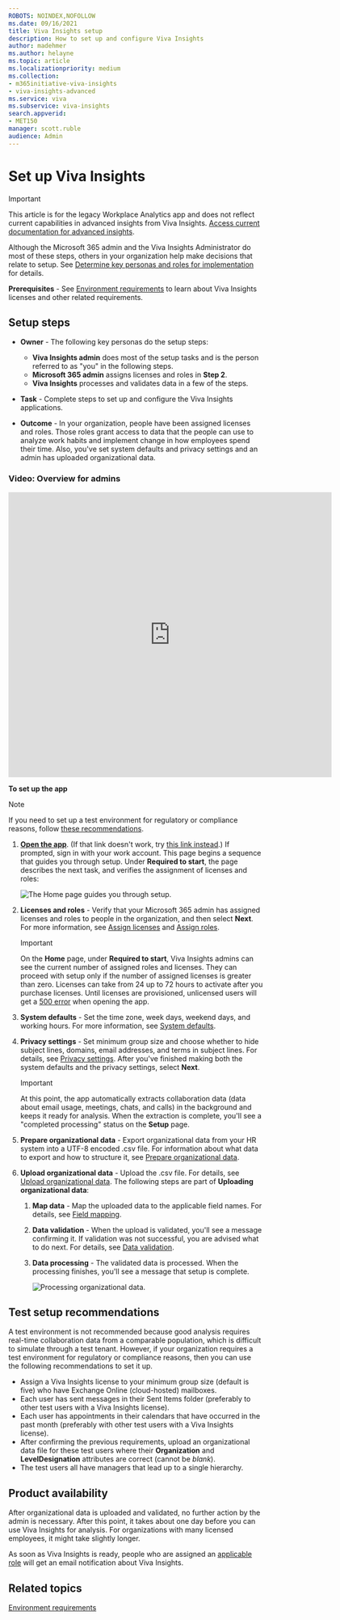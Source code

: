 ```yaml
---
ROBOTS: NOINDEX,NOFOLLOW
ms.date: 09/16/2021
title: Viva Insights setup
description: How to set up and configure Viva Insights
author: madehmer
ms.author: helayne
ms.topic: article
ms.localizationpriority: medium 
ms.collection: 
- m365initiative-viva-insights 
- viva-insights-advanced
ms.service: viva 
ms.subservice: viva-insights 
search.appverid: 
- MET150 
manager: scott.ruble
audience: Admin
---
```


# Set up Viva Insights

>[!Important]
>This article is for the legacy Workplace Analytics app and does not reflect current capabilities in advanced insights from Viva Insights. [Access current documentation for advanced insights](../advanced/introduction-to-advanced-insights.md).

Although the Microsoft 365 admin and the Viva Insights Administrator do most of these steps, others in your organization help make decisions that relate to setup. See [Determine key personas and roles for implementation](Determine-key-personas.md) for details.

**Prerequisites** - See [Environment requirements](/viva/insights/setup/environment-requirements?toc=/viva/insights/use/toc.json&bc=/viva/insights/breadcrumb/toc.json) to learn about Viva Insights licenses and other related requirements.

## Setup steps

* **Owner** - The following key personas do the setup steps:

  * **Viva Insights admin** does most of the setup tasks and is the person referred to as "you" in the following steps.
  * **Microsoft 365 admin** assigns licenses and roles in **Step 2**.  
  * **Viva Insights** processes and validates data in a few of the steps.

* **Task** - Complete steps to set up and configure the Viva Insights applications.  
* **Outcome** - In your organization, people have been assigned licenses and roles. Those roles grant access to data that the people can use to analyze work habits and implement change in how employees spend their time. Also, you've set system defaults and privacy settings and an admin has uploaded organizational data.
<!-- IN THIS VIDEO, MUST FIX A) EARLY SCREENSHOT THAT SHOWS EXPLORE PAGE AND B) END SEQUENCE THAT NO LONGER MATCHES CURRENT FRE. -->
### Video: Overview for admins

<iframe width="640" height="564" src="https://player.vimeo.com/video/282873274" frameborder="0" ></iframe>

**To set up the app**

>[!Note]
>If you need to set up a test environment for regulatory or compliance reasons, follow [these recommendations](#test-setup-recommendations).

1. **[Open the app](https://workplaceanalytics.office.com)**. (If that link doesn't work, try [this link instead](https://workplaceanalytics-eu.office.com/).) If prompted, sign in with your work account. This page begins a sequence that guides you through setup. Under **Required to start**, the page describes the next task, and verifies the assignment of licenses and roles:

      ![The Home page guides you through setup.](../images/wpa/setup/analyst-setup.png)
  
2. **Licenses and roles** - Verify that your Microsoft 365 admin has assigned licenses and roles to people in the organization, and then select **Next**. For more information, see [Assign licenses](/viva/insights/setup/assign-licenses-to-population?toc=/viva/insights/use/toc.json&bc=/viva/insights/breadcrumb/toc.json) and [Assign roles](/viva/insights/setup/assign-roles-to-wpa-admins?toc=/viva/insights/use/toc.json&bc=/viva/insights/breadcrumb/toc.json).

   >[!Important]
   >On the **Home** page, under **Required to start**, Viva Insights admins can see the current number of assigned roles and licenses. They can proceed with setup only if the number of assigned licenses is greater than zero. Licenses can take from 24 up to 72 hours to activate after you purchase licenses. Until licenses are provisioned, unlicensed users will  get a [500 error](../Tutorials/wpa-tool-500-error.md) when opening the app.

3. **System defaults** - Set the time zone, week days, weekend days, and working hours. For more information, see [System defaults](/viva/insights/Use/system-defaults?toc=/viva/insights/use/toc.json&bc=/viva/insights/breadcrumb/toc.json).

4. **Privacy settings** - Set minimum group size and choose whether to hide subject lines, domains, email addresses, and terms in subject lines. For details, see [Privacy settings](/viva/insights/Use/privacy-settings?toc=/viva/insights/use/toc.json&bc=/viva/insights/breadcrumb/toc.json). After you've finished making both the system defaults and the privacy settings, select **Next**.

   >[!Important]
   >At this point, the app automatically extracts collaboration data (data about email usage, meetings, chats, and calls) in the background and keeps it ready for analysis. When the extraction is complete, you'll see a "completed processing" status on the **Setup** page.

5. **Prepare organizational data** - Export organizational data from your HR system into a UTF-8 encoded .csv file. For information about what data to export and how to structure it, see [Prepare organizational data](Prepare-organizational-data.md).

6. **Upload organizational data** - Upload the .csv file. For details, see [Upload organizational data](/viva/insights/setup/upload-organizational-data-1st?toc=/viva/insights/use/toc.json&bc=/viva/insights/breadcrumb/toc.json). The following steps are part of **Uploading organizational data**:

   1. **Map data** - Map the uploaded data to the applicable field names. For details, see [Field mapping](/viva/insights/setup/upload-organizational-data-1st?toc=/viva/insights/use/toc.json&bc=/viva/insights/breadcrumb/toc.json#field-mapping).

   2. **Data validation** - When the upload is validated, you'll see a message confirming it. If validation was not successful, you are advised what to do next. For details, see [Data validation](/viva/insights/setup/upload-organizational-data-1st?toc=/viva/insights/use/toc.json&bc=/viva/insights/breadcrumb/toc.json#data-validation).

   3. **Data processing** - The validated data is processed. When the processing finishes, you'll see a message that setup is complete.

      ![Processing organizational data.](../images/wpa/setup/onboarding-validation-success.png)

## Test setup recommendations

A test environment is not recommended because good analysis requires real-time collaboration data from a comparable population, which is difficult to simulate through a test tenant. However, if your organization requires a test environment for regulatory or compliance reasons, then you can use the following recommendations to set it up.

* Assign a Viva Insights license to your minimum group size (default is five) who have Exchange Online (cloud-hosted) mailboxes.
* Each user has sent messages in their Sent Items folder (preferably to other test users with a Viva Insights license).
* Each user has appointments in their calendars that have occurred in the past month (preferably with other test users with a Viva Insights license).
* After confirming the previous requirements, upload an organizational data file for these test users where their **Organization** and **LevelDesignation** attributes are correct (cannot be *blank*).
* The test users all have managers that lead up to a single hierarchy.

## Product availability

After organizational data is uploaded and validated, no further action by the admin is necessary. After this point, it takes about one day before you can use Viva Insights for analysis. For organizations with many licensed employees, it might take slightly longer.

As soon as Viva Insights is ready, people who are assigned an [applicable  role](/viva/insights/use/user-roles?toc=/viva/insights/use/toc.json&bc=/viva/insights/breadcrumb/toc.json#role-descriptions-and-access-levels) will get an email notification about Viva Insights.

## Related topics

[Environment requirements](/viva/insights/setup/environment-requirements?toc=/viva/insights/use/toc.json&bc=/viva/insights/breadcrumb/toc.json)

